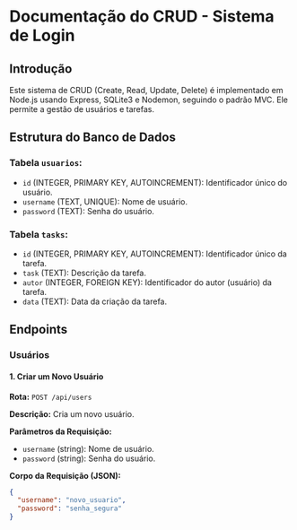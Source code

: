 # Documentação do CRUD - Sistema de Login

## Introdução

Este sistema de CRUD (Create, Read, Update, Delete) é implementado em Node.js usando Express, SQLite3 e Nodemon, seguindo o padrão MVC. Ele permite a gestão de usuários e tarefas.

## Estrutura do Banco de Dados

### Tabela `usuarios`:

- `id` (INTEGER, PRIMARY KEY, AUTOINCREMENT): Identificador único do usuário.
- `username` (TEXT, UNIQUE): Nome de usuário.
- `password` (TEXT): Senha do usuário.

### Tabela `tasks`:

- `id` (INTEGER, PRIMARY KEY, AUTOINCREMENT): Identificador único da tarefa.
- `task` (TEXT): Descrição da tarefa.
- `autor` (INTEGER, FOREIGN KEY): Identificador do autor (usuário) da tarefa.
- `data` (TEXT): Data da criação da tarefa.

## Endpoints

### Usuários

#### 1. Criar um Novo Usuário

**Rota:** `POST /api/users`

**Descrição:** Cria um novo usuário.

**Parâmetros da Requisição:**

- `username` (string): Nome de usuário.
- `password` (string): Senha do usuário.

**Corpo da Requisição (JSON):**

```json
{
  "username": "novo_usuario",
  "password": "senha_segura"
}
```
